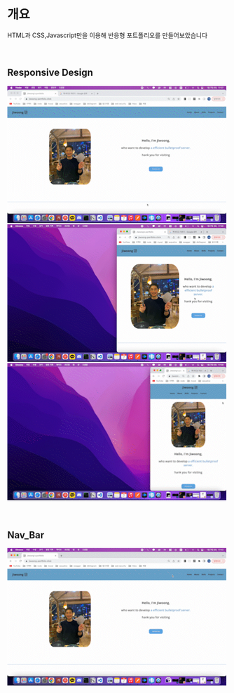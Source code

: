 <h1>개요</h1>
HTML과 CSS,Javascript만을 이용해 반응형 포트폴리오를 만들어보았습니다
<br>
<br>
<br>

<h2>Responsive Design</h2>

<img width="500px" src="./imgs/readme/full.gif">
<img width="500px" src="./imgs/readme/half.gif">
<img width="500px" src="./imgs/readme/half_half.gif">

<br>
<br>
<br>

<h2>Nav_Bar</h2>
<img width="500px" src="./imgs/readme/nav.gif">
